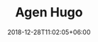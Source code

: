 ---
title: "Agen Hugo"
date: 2018-12-28T11:02:05+06:00 
# type dont remove or customize
type : "docs"
---